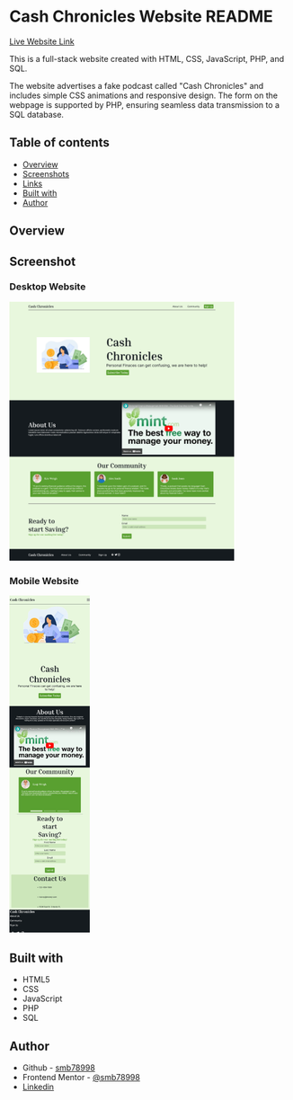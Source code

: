 
# Cash Chronicles Website README

[Live Website Link](https://smb78998.github.io/a_202420-CEN-4350/)

This is a full-stack website created with HTML, CSS, JavaScript, PHP, and SQL. 

The website advertises a fake podcast called "Cash Chronicles" and includes simple CSS animations and responsive design. The form on the webpage is supported by PHP, ensuring seamless data transmission to a SQL database.

## Table of contents

- [Overview](#overview)
- [Screenshots](#screenshot)
- [Links](#links)
- [Built with](#built-with)
- [Author](#author)


## Overview

## Screenshot

### Desktop Website
<img src="screenshots/browser.png" href="screenshots/broswer.png" width="400">

### Mobile Website
<img src="screenshots/mobile.png" href="screenshots/mobile.png" height="600">


## Built with

- HTML5 
- CSS 
- JavaScript
- PHP
- SQL

## Author

- Github - [smb78998](https://github.com/smb78998)
- Frontend Mentor - [@smb78998](https://www.frontendmentor.io/profile/smb78998)
- [Linkedin](https://www.linkedin.com/in/sophia-burgos-736a3a26b)
